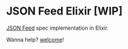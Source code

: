 # JSON Feed Elixir [WIP]

[JSON Feed](https://jsonfeed.org/) spec implementation in Elixir.

Wanna help? [welcome](https://github.com/murielsilveira/json_feed_elixir/issues)!
